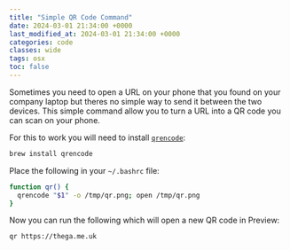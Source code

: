 ```yaml
---
title: "Simple QR Code Command"
date: 2024-03-01 21:34:00 +0000
last_modified_at: 2024-03-01 21:34:00 +0000
categories: code
classes: wide
tags: osx
toc: false
---
```


Sometimes you need to open a URL on your phone that you found on your company laptop but theres no simple way to send it between the two devices.
This simple command allow you to turn a URL into a QR code you can scan on your phone.

For this to work you will need to install [`qrencode`](https://formulae.brew.sh/formula/qrencode):
```sh
brew install qrencode
```

Place the following in your `~/.bashrc` file:
```sh
function qr() {
  qrencode "$1" -o /tmp/qr.png; open /tmp/qr.png
}
```

Now you can run the following which will open a new QR code in Preview:

```sh
qr https://thega.me.uk
```
